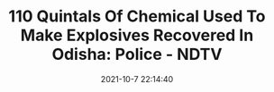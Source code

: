 ---
"title": "110 Quintals Of Chemical Used To Make Explosives Recovered In Odisha: Police - NDTV"
"date": "2021-10-7 22:14:40"
"feed_name": "GOOGLENEWSMINING"
"feed_website": "https://news.google.com/search?q=mining%2Bincident&hl=en-US&gl=US&ceid=US:en"
"feed_rss": "https://news.google.com/rss/search?q=mining%2Bincident&hl=en-US&gl=US&ceid=US:en"
"link": "https://www.ndtv.com/cities/110-quintals-of-chemical-used-to-make-explosives-recovered-in-odishas-jajpur-police-2567844"
"source": "{'href': 'https://www.ndtv.com', 'title': 'NDTV'}"
"file": "_posts/2021-1-1-5a9b2f871c74194bd448e6001860527bd3a87424.md"
"accident": "1"
"drilling": "0"
"dead": "0"
"injured": "0"
"arrested": "0"
"place": "unknown place"
"where": "unknown site"
"causes": "unknown"
"place_uri": "unknown place"
---